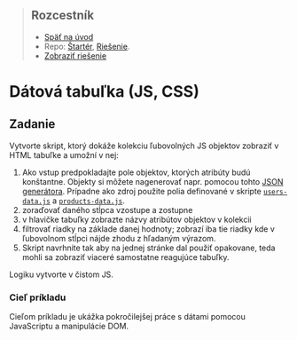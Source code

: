<div class="hidden">

> ## Rozcestník
> - [Späť na úvod](../../README.md)
> - Repo: [Štartér](/../../tree/main/js-a-css/jstable), [Riešenie](/../../tree/solution/js-a-css/jstable).
> - [Zobraziť riešenie](riesenie.md)
</div>

# Dátová tabuľka (JS, CSS)

## Zadanie

Vytvorte skript, ktorý dokáže kolekciu ľubovolných JS objektov zobraziť v HTML tabuľke a umožní v nej:

1. Ako vstup predpokladajte pole objektov, ktorých atribúty budú konštantne. Objekty si môžete nagenerovať napr. pomocou
   tohto [JSON generátora](https://www.json-generator.com/). Prípadne ako zdroj použite polia definované v
   skripte [`users-data.js`](users-data.js) a  [`products-data.js`](products-data.js).
1. zoraďovať daného stĺpca vzostupe a zostupne
2. v hlavičke tabuľky zobrazte názvy atribútov objektov v kolekcii
3. filtrovať riadky na základe danej hodnoty; zobrazí iba tie riadky kde v ľubovolnom stĺpci nájde zhodu z hľadaným
   výrazom.
4. Skript navrhnite tak aby na jednej stránke dal použiť opakovane, teda mohli sa zobraziť viaceré samostatne reagujúce
   tabuľky.

Logiku vytvorte v čistom JS.

### Cieľ príkladu

Cieľom príkladu je ukážka pokročilejšej práce s dátami pomocou JavaScriptu a manipulácie DOM.